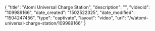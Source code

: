 {
    "title": "Atomi Universal Charge Station",
    "description": "",
    "videoid": "109989166",
    "date_created": "1502522325",
    "date_modified": "1504247456",
    "type": "captivate",
    "layout": "video",
    "url": "\/v\/atomi-universal-charge-station\/109989166"
}